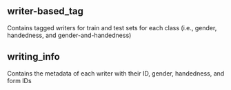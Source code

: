 ## writer-based_tag
Contains tagged writers for train and test sets for each class (i.e., gender, handedness, and gender-and-handedness)
<br>
## writing_info
Contains the metadata of each writer with their ID, gender, handedness, and form IDs
